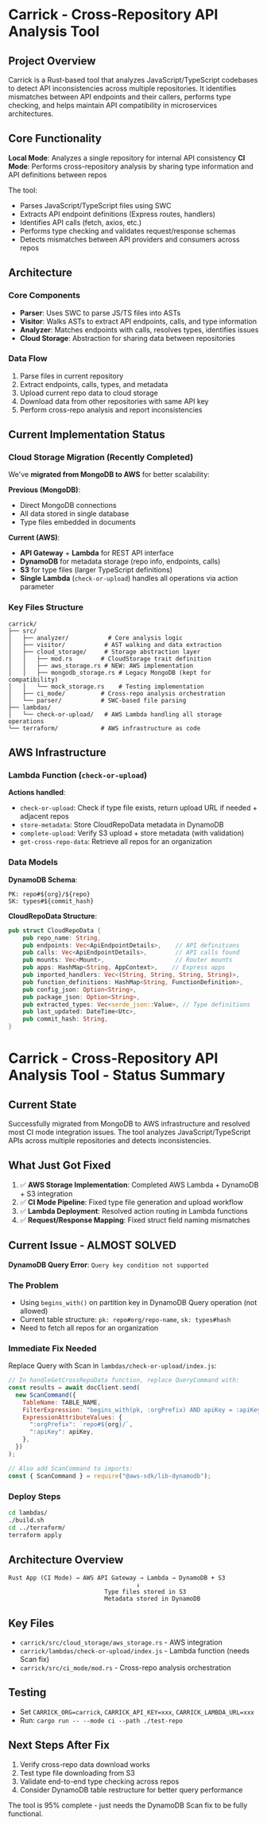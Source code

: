 

# Carrick - Cross-Repository API Analysis Tool

## Project Overview

Carrick is a Rust-based tool that analyzes JavaScript/TypeScript codebases to detect API inconsistencies across multiple repositories. It identifies mismatches between API endpoints and their callers, performs type checking, and helps maintain API compatibility in microservices architectures.

## Core Functionality

**Local Mode**: Analyzes a single repository for internal API consistency
**CI Mode**: Performs cross-repository analysis by sharing type information and API definitions between repos

The tool:
- Parses JavaScript/TypeScript files using SWC
- Extracts API endpoint definitions (Express routes, handlers)
- Identifies API calls (fetch, axios, etc.)
- Performs type checking and validates request/response schemas
- Detects mismatches between API providers and consumers across repos

## Architecture

### Core Components
- **Parser**: Uses SWC to parse JS/TS files into ASTs
- **Visitor**: Walks ASTs to extract API endpoints, calls, and type information
- **Analyzer**: Matches endpoints with calls, resolves types, identifies issues
- **Cloud Storage**: Abstraction for sharing data between repositories

### Data Flow
1. Parse files in current repository
2. Extract endpoints, calls, types, and metadata
3. Upload current repo data to cloud storage
4. Download data from other repositories with same API key
5. Perform cross-repo analysis and report inconsistencies

## Current Implementation Status

### Cloud Storage Migration (Recently Completed)
We've **migrated from MongoDB to AWS** for better scalability:

**Previous (MongoDB)**:
- Direct MongoDB connections
- All data stored in single database
- Type files embedded in documents

**Current (AWS)**:
- **API Gateway** + **Lambda** for REST API interface
- **DynamoDB** for metadata storage (repo info, endpoints, calls)
- **S3** for type files (larger TypeScript definitions)
- **Single Lambda** (`check-or-upload`) handles all operations via action parameter

### Key Files Structure

```
carrick/
├── src/
│   ├── analyzer/           # Core analysis logic
│   ├── visitor/           # AST walking and data extraction
│   ├── cloud_storage/     # Storage abstraction layer
│   │   ├── mod.rs        # CloudStorage trait definition
│   │   ├── aws_storage.rs # NEW: AWS implementation
│   │   ├── mongodb_storage.rs # Legacy MongoDB (kept for compatibility)
│   │   └── mock_storage.rs    # Testing implementation
│   ├── ci_mode/          # Cross-repo analysis orchestration
│   └── parser/           # SWC-based file parsing
├── lambdas/
│   └── check-or-upload/   # AWS Lambda handling all storage operations
└── terraform/            # AWS infrastructure as code
```

## AWS Infrastructure

### Lambda Function (`check-or-upload`)
**Actions handled**:
- `check-or-upload`: Check if type file exists, return upload URL if needed + adjacent repos
- `store-metadata`: Store CloudRepoData metadata in DynamoDB
- `complete-upload`: Verify S3 upload + store metadata (with validation)
- `get-cross-repo-data`: Retrieve all repos for an organization

### Data Models

**DynamoDB Schema**:
```
PK: repo#${org}/${repo}
SK: types#${commit_hash}
```

**CloudRepoData Structure**:
```rust
pub struct CloudRepoData {
    pub repo_name: String,
    pub endpoints: Vec<ApiEndpointDetails>,    // API definitions
    pub calls: Vec<ApiEndpointDetails>,        // API calls found
    pub mounts: Vec<Mount>,                    // Router mounts
    pub apps: HashMap<String, AppContext>,    // Express apps
    pub imported_handlers: Vec<(String, String, String, String)>,
    pub function_definitions: HashMap<String, FunctionDefinition>,
    pub config_json: Option<String>,
    pub package_json: Option<String>,
    pub extracted_types: Vec<serde_json::Value>, // Type definitions
    pub last_updated: DateTime<Utc>,
    pub commit_hash: String,
}
```


# Carrick - Cross-Repository API Analysis Tool - Status Summary

## Current State
Successfully migrated from MongoDB to AWS infrastructure and resolved most CI mode integration issues. The tool analyzes JavaScript/TypeScript APIs across multiple repositories and detects inconsistencies.

## What Just Got Fixed
1. ✅ **AWS Storage Implementation**: Completed AWS Lambda + DynamoDB + S3 integration
2. ✅ **CI Mode Pipeline**: Fixed type file generation and upload workflow
3. ✅ **Lambda Deployment**: Resolved action routing in Lambda functions
4. ✅ **Request/Response Mapping**: Fixed struct field naming mismatches

## Current Issue - ALMOST SOLVED
**DynamoDB Query Error**: `Query key condition not supported`

### The Problem
- Using `begins_with()` on partition key in DynamoDB Query operation (not allowed)
- Current table structure: `pk: repo#org/repo-name`, `sk: types#hash`
- Need to fetch all repos for an organization

### Immediate Fix Needed
Replace Query with Scan in `lambdas/check-or-upload/index.js`:

```javascript
// In handleGetCrossRepoData function, replace QueryCommand with:
const results = await docClient.send(
  new ScanCommand({
    TableName: TABLE_NAME,
    FilterExpression: "begins_with(pk, :orgPrefix) AND apiKey = :apiKey",
    ExpressionAttributeValues: {
      ":orgPrefix": `repo#${org}/`,
      ":apiKey": apiKey,
    },
  })
);

// Also add ScanCommand to imports:
const { ScanCommand } = require("@aws-sdk/lib-dynamodb");
```

### Deploy Steps
```bash
cd lambdas/
./build.sh
cd ../terraform/
terraform apply
```

## Architecture Overview
```
Rust App (CI Mode) → AWS API Gateway → Lambda → DynamoDB + S3
                                    ↓
                           Type files stored in S3
                           Metadata stored in DynamoDB
```

## Key Files
- `carrick/src/cloud_storage/aws_storage.rs` - AWS integration
- `carrick/lambdas/check-or-upload/index.js` - Lambda function (needs Scan fix)
- `carrick/src/ci_mode/mod.rs` - Cross-repo analysis orchestration

## Testing
- Set `CARRICK_ORG=carrick`, `CARRICK_API_KEY=xxx`, `CARRICK_LAMBDA_URL=xxx`
- Run: `cargo run -- --mode ci --path ./test-repo`

## Next Steps After Fix
1. Verify cross-repo data download works
2. Test type file downloading from S3
3. Validate end-to-end type checking across repos
4. Consider DynamoDB table restructure for better query performance

The tool is 95% complete - just needs the DynamoDB Scan fix to be fully functional.
